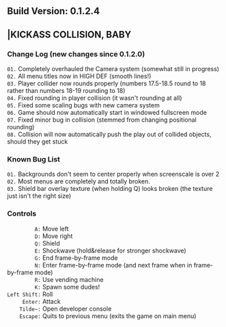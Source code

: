 ## Build Version: 0.1.2.4
## |KICKASS COLLISION, BABY  

### Change Log (new changes since 0.1.2.0)
`01.` Completely overhauled the Camera system (somewhat still in progress)  
`02.` All menu titles now in HIGH DEF (smooth lines!)  
`03.` Player collider now rounds properly (numbers 17.5-18.5 round to 18 rather than numbers 18-19 rounding to 18)  
`04.` Fixed rounding in player collision (it wasn't rounding at all)  
`05.` Fixed some scaling bugs with new camera system  
`06.` Game should now automatically start in windowed fullscreen mode  
`07.` Fixed minor bug in collision (stemmed from changing positional rounding)  
`08.` Collision will now automatically push the play out of collided objects, should they get stuck  

### Known Bug List
`01.` Backgrounds don't seem to center properly when screenscale is over 2  
`02.` Most menus are completely and totally broken.  
`03.` Shield bar overlay texture (when holding Q) looks broken (the texture just isn't the right size)  

### Controls
`         A:` Move left  
`         D:` Move right  
`         Q:` Shield  
`         E:` Shockwave (hold&release for stronger shockwave)  
`         G:` End frame-by-frame mode  
`         N:` Enter frame-by-frame mode (and next frame when in frame-by-frame mode)  
`         R:` Use vending machine  
`         K:` Spawn some dudes!  
`Left Shift:` Roll  
`     Enter:` Attack  
`    Tilde~:` Open developer console  
`    Escape:` Quits to previous menu (exits the game on main menu)  